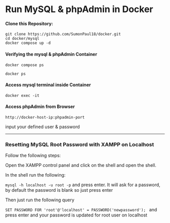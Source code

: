 # Run MySQL & phpAdmin in Docker

#### Clone this Repository:
```
git clone https://github.com/SumonPaul18/docker.git
cd docker/mysql
docker compose up -d
```
#### Verifying the mysql & phpAdmin Container
```
docker compose ps
```
```
docker ps
```
#### Access mysql terminal inside Container
```
docker exec -it 
```
#### Access phpAdmin from Browser
```
http://docker-host-ip:phpadmin-port
```
input your defined user & password

---
### Resetting MySQL Root Password with XAMPP on Localhost
Follow the following steps:

Open the XAMPP control panel and click on the shell and open the shell.

In the shell run the following:

```mysql -h localhost -u root -p```
and press enter. It will ask for a password, by default the password is blank so just press enter

Then just run the following query

```SET PASSWORD FOR 'root'@'localhost' = PASSWORD('newpassword'); ```
and press enter and your password is updated for root user on localhost
